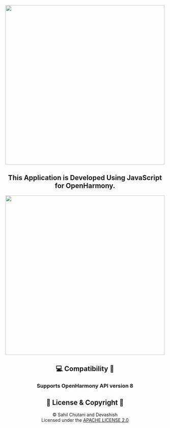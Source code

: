 <p align="center">
  <img width="500" src="https://user-images.githubusercontent.com/54733680/152427341-ae5d1b11-aa7e-448d-ac8a-9daef1f5258c.jpg">
</p>
<h2 align=center>This Application is Developed Using JavaScript for OpenHarmony.</h2>
<p align="center">
  <img width="500" src="https://user-images.githubusercontent.com/57445475/154552921-5e251267-1aa8-4f14-af55-b4189551ef40.png">
</p>




<h2 align=center>💻 Compatibility 📲</h2>
<p align="center">
  <h3 align="center">Supports OpenHarmony API version 8<h3>
</p>


<h2 align=center>📝 License & Copyright 📝</h2>
<p align="center">
 © Sahil Chutani and Devashish
  <br>
  Licensed under the <a href="https://github.com/sahilchutani/smart_refrigerator/blob/main/LICENSE">APACHE LICENSE 2.0</a>
</p>
